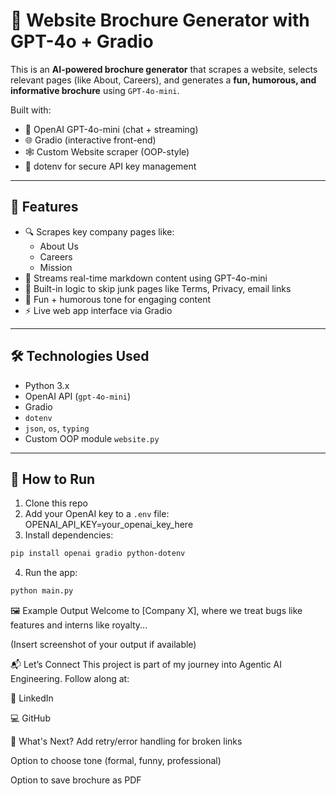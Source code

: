 # 🧠 Website Brochure Generator with GPT-4o + Gradio

This is an **AI-powered brochure generator** that scrapes a website, selects relevant pages (like About, Careers), and generates a **fun, humorous, and informative brochure** using `GPT-4o-mini`.

Built with:

- 🧠 OpenAI GPT-4o-mini (chat + streaming)
- 🌐 Gradio (interactive front-end)
- 🕸️ Custom Website scraper (OOP-style)
- 🔐 dotenv for secure API key management

---

## 🚀 Features

- 🔍 Scrapes key company pages like:
  - About Us
  - Careers
  - Mission
- 🧠 Streams real-time markdown content using GPT-4o-mini
- 🤝 Built-in logic to skip junk pages like Terms, Privacy, email links
- 🎨 Fun + humorous tone for engaging content
- ⚡ Live web app interface via Gradio

---

## 🛠️ Technologies Used

- Python 3.x
- OpenAI API (`gpt-4o-mini`)
- Gradio
- `dotenv`
- `json`, `os`, `typing`
- Custom OOP module `website.py`

---

## 🧪 How to Run

1. Clone this repo
2. Add your OpenAI key to a `.env` file:
   OPENAI_API_KEY=your_openai_key_here
3. Install dependencies:

```bash
pip install openai gradio python-dotenv
```

4. Run the app:

```bash
python main.py
```

🖼️ Example Output
Welcome to [Company X], where we treat bugs like features and interns like royalty...

(Insert screenshot of your output if available)

📬 Let’s Connect
This project is part of my journey into Agentic AI Engineering.
Follow along at:

💼 LinkedIn

💻 GitHub

🔮 What's Next?
Add retry/error handling for broken links

Option to choose tone (formal, funny, professional)

Option to save brochure as PDF
```
